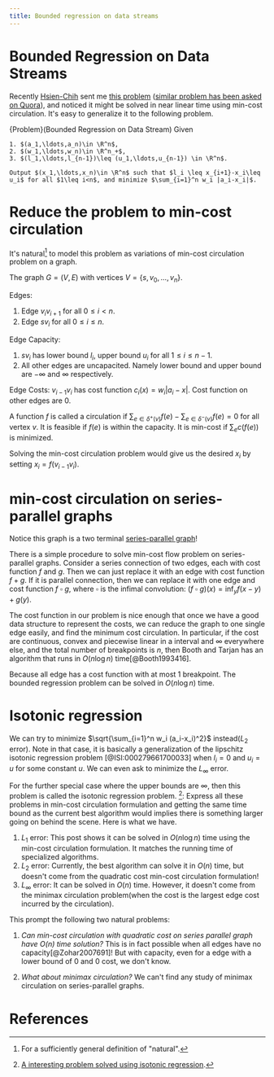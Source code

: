 ```yaml
---
title: Bounded regression on data streams
---
```



# Bounded Regression on Data Streams

Recently [Hsien-Chih](http://web.engr.illinois.edu/~hchang17/) sent me [this problem](http://www.careercup.com/question?id=5207197178920960) ([similar problem has been asked on Quora](http://www.quora.com/Given-an-integer-array-what-is-the-algorithmic-approach-to-find-minimum-adjustments-such-that-the-absolute-difference-between-the-adjacent-elements-is-within-target-value)), and noticed it might be solved in near linear time using min-cost circulation. It's easy to generalize it to the following problem. 

{Problem}(Bounded Regression on Data Stream)
    Given 

    1. $(a_1,\ldots,a_n)\in \R^n$,
    2. $(w_1,\ldots,w_n)\in \R^n_+$,
    3. $(l_1,\ldots,l_{n-1})\leq (u_1,\ldots,u_{n-1}) \in \R^n$.

    Output $(x_1,\ldots,x_n)\in \R^n$ such that $l_i \leq x_{i+1}-x_i\leq u_i$ for all $1\leq i<n$, and minimize $\sum_{i=1}^n w_i |a_i-x_i|$.

# Reduce the problem to min-cost circulation

It's natural[^1] to model this problem as variations of min-cost circulation problem on a graph.

The graph $G=(V,E)$ with vertices $V=\{s,v_0,\ldots,v_n\}$.

Edges:

1. Edge $v_iv_{i+1}$ for all $0\leq i <n$.
2. Edge $sv_i$ for all $0\leq i\leq n$.

Edge Capacity:

1. $sv_i$ has lower bound $l_i$, upper bound $u_i$ for all $1\leq i\leq n-1$.
2. All other edges are uncapacited. Namely lower bound and upper bound are $-\infty$ and $\infty$ respectively.

Edge Costs: $v_{i-1}v_i$ has cost function $c_i(x)=w_i |a_i-x|$. Cost function on other edges are $0$.

A function $f$ is called a circulation if $\sum_{e\in \delta^+(v)} f(e)-\sum_{e\in \delta^-(v)} f(e)=0$ for all vertex $v$. It is feasible if $f(e)$ is within the capacity. It is min-cost if $\sum_{e} c(f(e))$ is minimized. 

Solving the min-cost circulation problem would give us the desired $x_i$ by setting $x_i=f(v_{i-1}v_i)$.

# min-cost circulation on series-parallel graphs

Notice this graph is a two terminal [series-parallel graph](http://en.wikipedia.org/wiki/Series-parallel_graph)!

There is a simple procedure to solve min-cost flow problem on series-parallel graphs. Consider a series connection of two edges, each with cost function $f$ and $g$. Then we can just replace it with an edge with cost function $f + g$. If it is parallel connection, then we can replace it with one edge and cost function $f~\square~g$, where $\square$ is the infimal convolution: $(f~\square~g)(x)= \inf_y f(x-y) + g(y)$. 

The cost function in our problem is nice enough that once we have a good data structure to represent the costs, we can reduce the graph to one single edge easily, and find the minimum cost circulation. In particular, if the cost are continuous, convex and piecewise linear in a interval and $\infty$ everywhere else, and the total number of breakpoints is $n$, then Booth and Tarjan has an algorithm that runs in $O(n\log n)$ time[@Booth1993416].

Because all edge has a cost function with at most $1$ breakpoint. The bounded regression problem can be solved in $O(n\log n)$ time. 

# Isotonic regression

We can try to minimize $\sqrt{\sum_{i=1}^n w_i (a_i-x_i)^2}$ instead($L_2$ error). Note in that case, it is basically a generalization of the lipschitz isotonic regression problem [@ISI:000279661700033] when $l_i=0$ and $u_i=u$ for some constant $u$. We can even ask to minimize the $L_\infty$ error.

For the further special case where the upper bounds are $\infty$, then this problem is called the isotonic regression problem. [^2]: Express all these problems in min-cost circulation formulation and getting the same time bound as the current best algorithm would implies there is something larger going on behind the scene. Here is what we have.

1. $L_1$ error: This post shows it can be solved in $O(n\log n)$ time using the min-cost circulation formulation. It matches the running time of specialized algorithms.
2. $L_2$ error: Currently, the best algorithm can solve it in $O(n)$ time, but doesn't come from the quadratic cost min-cost circulation formulation!
3. $L_\infty$ error: It can be solved in $O(n)$ time. However, it doesn't come from the minimax circulation problem(when the cost is the largest edge cost incurred by the circulation).

This prompt the following two natural problems: 

1. *Can min-cost circulation with quadratic cost on series parallel graph have $O(n)$ time solution?*
   This is in fact possible when all edges have no capacity[@Zohar2007691]! But with capacity, even for a edge with a lower bound of $0$ and $0$ cost, we don't know.

2. *What about minimax circulation?* We can't find any study of minimax circulation on series-parallel graphs. 

# References

[^1]: For a sufficiently general definition of "natural".
[^2]: [A interesting problem solved using isotonic regression](http://cs.stackexchange.com/questions/41519/efficient-algorithm-for-this-optimization-problem-dynamic-programming/).